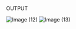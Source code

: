 OUTPUT

![Image (12)](https://github.com/user-attachments/assets/56a0a05a-816a-4f0f-b6b6-324e915c4ac8)
![Image (13)](https://github.com/user-attachments/assets/7583f911-ddfe-48da-be73-242240285498)

